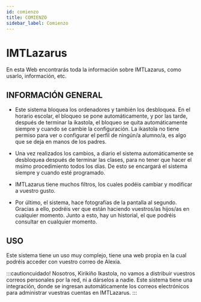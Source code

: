 ```yaml
---
id: comienzo
title: COMIENZO
sidebar_label: Comienzo
---
```


# IMTLazarus

En esta Web encontrarás toda la información sobre IMTLazarus, como usarlo, información, etc.

## INFORMACIÓN GENERAL

* Este sistema bloquea los ordenadores y también los desbloquea. En el horario escolar, el bloqueo se pone automáticamente, y por las tarde, después de terminar la ikastola, el bloqueo se quita automáticamente siempre y cuando se cambie la configuración. La ikastola no tiene permiso para ver o configurar el perfil de ningún/a alumno/a, es algo que se deja en manos de los padres.

* Una vez realizados los cambios, a diario el sistema automáticamente se desbloquea después de terminar las clases, para no tener que hacer el msimo procedimiento todos los días. De esto se encargará el sistema siempre y cuando esté programado.

* IMTLazarus tiene muchos filtros, los cuales podéis cambiar y modificar a vuestro gusto.

* Por último, el sistema, hace fotografías de la pantalla al segundo. Gracias a ello, podréis ver que están haciendo vuestros/as hijos/as en cualquier momento. Junto a esto, hay un historial, el que podréis consultar en cualquier momento.

## USO

Este sistema tiene un uso muy complejo, tiene una web propia en la cual podréis acceder con vuestro correo de Alexia.

:::cautioncuidado!
Nosotros, Kirikiño Ikastola, no vamos a distribuir vuestros correos personales por la red, ni a dárselos a nadie. Este sistema tiene una integración, donde se ingresan automáticamente los correos electrónicos para administrar vuestras cuentas en IMTLazarus.
:::
